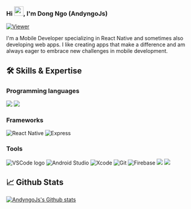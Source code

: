 ### Hi <img src="https://media.giphy.com/media/hvRJCLFzcasrR4ia7z/giphy.gif" width="25px">, I'm Dong Ngo (AndyngoJs)

[![Viewer](https://komarev.com/ghpvc/?username=andyngojs&color=1A8FE3&style=flat)](https://github.com/andyngojs)

I'm a Mobile Developer specializing in React Native and sometimes also developing web apps. I like creating apps that make a difference and am always eager to embrace new challenges in mobile development.

## 🛠️ Skills & Expertise
### Programming languages
![](https://img.shields.io/badge/Javascript-informational?style=flat&logo=javascript&logoColor=000000&color=ffdf00)
![](https://img.shields.io/badge/Typescript-informational?style=flat&logo=typescript&logoColor=white&color=2e79c7)

### Frameworks
![React Native](https://img.shields.io/badge/React_Native-informational?logo=react&logoColor=61DAFB&style=flat)
![Express](https://img.shields.io/badge/Express-282C34?logo=express&logoColor=FFFFFF&style=flat)

### Tools
![VSCode logo](https://img.shields.io/badge/VS%20Code-informational?logo=visual-studio-code&logoColor=white&style=flat)
![Android Studio](https://img.shields.io/badge/Android_Studio-informational?style=flat&logo=androidstudio&logoColor=3ddc84&color=132e3d)
![Xcode](https://img.shields.io/badge/Xcode-informational?style=flat&logo=xcode&logoColor=white&color=176ee3)
![Git](https://img.shields.io/badge/git-282C34?logo=git&logoColor=F05032&style=flat)
![Firebase](https://img.shields.io/badge/Firebase-282C34?logo=firebase&logoColor=FFCA28&style=flat)
![](https://img.shields.io/badge/Photoshop-informational?style=flat&logo=adobephotoshop&logoColor=011e36&color=31a8ff)
![](https://img.shields.io/badge/Figma-informational?style=flat&logo=figma&logoColor=white&color=2f3139)

## 📈 Github Stats
<a href="https://github.com/andyngojs" title="Andyngojs">
    <img src="https://github-readme-stats.vercel.app/api?username=andyngojs&show_icons=true&hide_border=true" alt="AndyngoJs's Github stats" />
</a>

